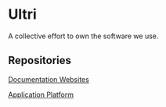 # Ultri 

A collective effort to own the software we use.

## Repositories

[Documentation Websites](https://github.com/Ultri-Izzup/ultri-websites)

[Application Platform](https://github.com/Ultri-Izzup/ultri-platform)
<!--

**Here are some ideas to get you started:**

🙋‍♀️ A short introduction - what is your organization all about?
🌈 Contribution guidelines - how can the community get involved?
👩‍💻 Useful resources - where can the community find your docs? Is there anything else the community should know?
🍿 Fun facts - what does your team eat for breakfast?
🧙 Remember, you can do mighty things with the power of [Markdown](https://docs.github.com/github/writing-on-github/getting-started-with-writing-and-formatting-on-github/basic-writing-and-formatting-syntax)
-->
